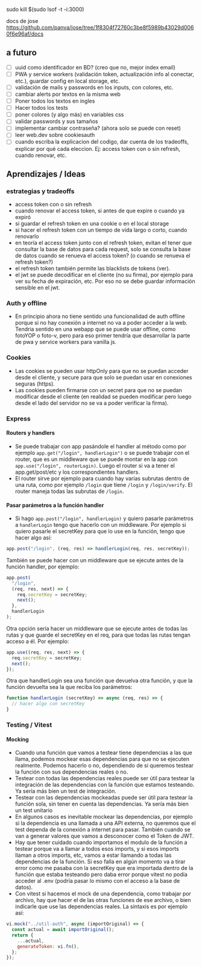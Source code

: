 sudo kill $(sudo lsof -t -i:3000)

docs de jose <https://github.com/panva/jose/tree/1f8304f72760c3be8f5989b43029d0060f6e96af/docs>

## a futuro

- [ ] uuid como identificador en BD? (creo que no, mejor index email)
- [ ] PWA y service workers (validación token, actualización info al conectar, etc.), guardar config en local storage, etc.
- [ ] validación de mails y passwords en los inputs, con colores, etc.
- [ ] cambiar alerts por textos en la misma web
- [ ] Poner todos los textos en ingles
- [ ] Hacer todos los tests
- [ ] poner colores (y algo más) en variables css
- [ ] validar passwords y sus tamaños
- [ ] implementar cambiar contraseña? (ahora solo se puede con reset)
- [ ] leer web.dev sobre cookiesauth
- [ ] cuando escriba la explicacion del codigo, dar cuenta de los tradeoffs, explicar por qué cada eleccion. Ej: access token con o sin refresh, cuando renovar, etc.

## Aprendizajes / Ideas

### estrategias y tradeoffs

- access token con o sin refresh
- cuando renovar el access token, si antes de que expire o cuando ya expiró
- si guardar el refresh token en una cookie o en el local storage
- si hacer el refresh token con un tiempo de vida largo o corto, cuando renovarlo
- en teoría el access token junto con el refresh token, evitan el tener que consultar la base de datos para cada request, solo se consulta la base de datos cuando se renueva el access token? (o cuando se renueva el refresh token?)
- el refresh token también permite las blacklists de tokens (ver).
- el jwt se puede decodificar en el cliente (no su firma), por ejemplo para ver su fecha de expiración, etc. Por eso no se debe guardar información sensible en el jwt.

### Auth y offline

- En principio ahora no tiene sentido una funcionalidad de auth offline porque si no hay conexión a internet no va a poder acceder a la web. Tendria sentido en una webapp que se puede usar offline, como fotoYOP o foto-v, pero para eso primer tendría que desarrollar la parte de pwa y service workers para vanilla js.

### Cookies

- Las cookies se pueden usar httpOnly para que no se puedan acceder desde el cliente, y secure para que solo se puedan usar en conexiones seguras (https).
- Las cookies pueden firmarse con un secret para que no se puedan modificar desde el cliente (en realidad se pueden modificar pero luego desde el lado del servidor no se va a poder verificar la firma).

### Express

#### Routers y handlers

- Se puede trabajar con app pasándole el handler al método como por ejemplo `app.get("/login", handlerLogin")` o se puede trabajar con el router, que es un middleware que se puede montar en la app con `app.use("/login", routerLogin)`. Luego el router si va a tener el app.get/post/etc y los correspondientes handlers.
- El router sirve por ejemplo para cuando hay varias subrutas dentro de una ruta, como por ejemplo `/login` que tiene `/login` y `/login/verify`. El router maneja todas las subrutas de `/login`.

#### Pasar parámetros a la función handler

- Si hago `app.post("/login", handlerLogin)` y quiero pasarle parámetros a `handlerLogin` tengo que hacerlo con un middleware. Por ejemplo si quiero pasarle el secretKey para que lo use en la función, tengo que hacer algo así:

```js
app.post("/login", (req, res) => handlerLogin(req, res, secretKey));
```

También se puede hacer con un middleware que se ejecute antes de la función handler, por ejemplo:

```js
app.post(
  "/login",
  (req, res, next) => {
    req.secretKey = secretKey;
    next();
  },
  handlerLogin
);
```

Otra opción sería hacer un middleware que se ejecute antes de todas las rutas y que guarde el secretKey en el req, para que todas las rutas tengan acceso a él.
Por ejemplo:

```js
app.use((req, res, next) => {
  req.secretKey = secretKey;
  next();
});
```

Otra que handlerLogin sea una función que devuelva otra función, y que la función devuelta sea la que reciba los parámetros:

```js
function handlerLogin (secretKey) => async (req, res) => {
  // hacer algo con secretKey
}
```

### Testing / Vitest

#### Mocking

- Cuando una función que vamos a testear tiene dependencias a las que llama, podemos mockear esas dependencias para que no se ejecuten realmente. Podemos hacerlo o no, dependiendo de si queremos testear la función con sus dependencias reales o no.
- Testear con todas las dependencias reales puede ser útil para testear la integración de las dependencias con la función que estamos testeando. Ya sería más bien un test de integración.
- Testear con las dependencias mockeadas puede ser útil para testear la función sola, sin tener en cuenta las dependencias. Ya sería más bien un test unitario
- En algunos casos es inevitable mockear las dependencias, por ejemplo si la dependencia es una llamada a una API externa, no queremos que el test dependa de la conexión a internet para pasar. También cuando se van a generar valores que vamos a desconocer como el Token de JWT.
- Hay que tener cuidado cuando importamos el modulo de la función a testear porque va a llamar a todos esos imports, y si esos imports llaman a otros imports, etc, vamos a estar llamando a todas las dependencias de la función. Si eso falla en algún momento va a tirar error como me pasaba con la secretKey que era importada dentro de la función que estaba testeando pero daba error porque vitest no podía acceder al .env (podría pasar lo mismo con el acceso a la base de datos).
- Con vitest si hacemos el mock de una dependencia, como trabajar por archivo, hay que hacer el de las otras funciones de ese archivo, o bien indicarle que use las dependencias reales. La sintaxis es por ejemplo así:

```js
vi.mock("../util-auth", async (importOriginal) => {
  const actual = await importOriginal();
  return {
    ...actual,
    generateToken: vi.fn(),
  };
});
```
